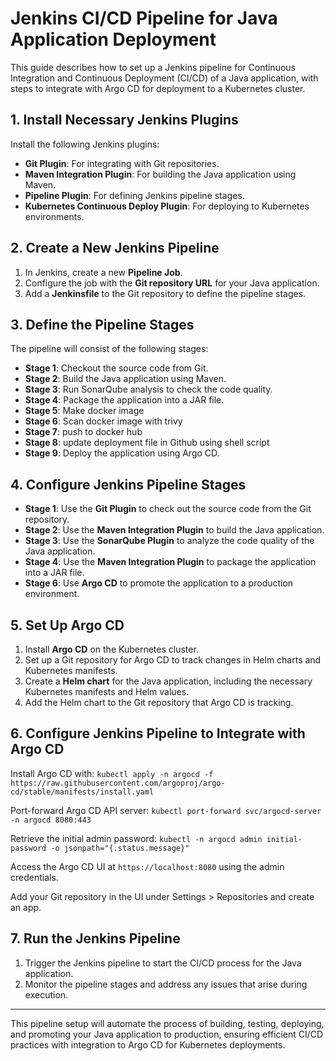 # Jenkins CI/CD Pipeline for Java Application Deployment

This guide describes how to set up a Jenkins pipeline for Continuous Integration and Continuous Deployment (CI/CD) of a Java application, with steps to integrate with Argo CD for deployment to a Kubernetes cluster.

## 1. Install Necessary Jenkins Plugins

Install the following Jenkins plugins:
- **Git Plugin**: For integrating with Git repositories.
- **Maven Integration Plugin**: For building the Java application using Maven.
- **Pipeline Plugin**: For defining Jenkins pipeline stages.
- **Kubernetes Continuous Deploy Plugin**: For deploying to Kubernetes environments.

## 2. Create a New Jenkins Pipeline

1. In Jenkins, create a new **Pipeline Job**.
2. Configure the job with the **Git repository URL** for your Java application.
3. Add a **Jenkinsfile** to the Git repository to define the pipeline stages.

## 3. Define the Pipeline Stages

The pipeline will consist of the following stages:

- **Stage 1**: Checkout the source code from Git.
- **Stage 2**: Build the Java application using Maven.
- **Stage 3**: Run SonarQube analysis to check the code quality.
- **Stage 4**: Package the application into a JAR file.
- **Stage 5**: Make docker image
- **Stage 6**: Scan docker image with trivy
- **Stage 7**: push to docker hub
- **Stage 8**: update deployment file in Github using shell script
- **Stage 9**: Deploy the application using Argo CD.

## 4. Configure Jenkins Pipeline Stages

- **Stage 1**: Use the **Git Plugin** to check out the source code from the Git repository.
- **Stage 2**: Use the **Maven Integration Plugin** to build the Java application.
- **Stage 3**: Use the **SonarQube Plugin** to analyze the code quality of the Java application.
- **Stage 4**: Use the **Maven Integration Plugin** to package the application into a JAR file.
- **Stage 6**: Use **Argo CD** to promote the application to a production environment.

## 5. Set Up Argo CD

1. Install **Argo CD** on the Kubernetes cluster.
2. Set up a Git repository for Argo CD to track changes in Helm charts and Kubernetes manifests.
3. Create a **Helm chart** for the Java application, including the necessary Kubernetes manifests and Helm values.
4. Add the Helm chart to the Git repository that Argo CD is tracking.

## 6. Configure Jenkins Pipeline to Integrate with Argo CD

Install Argo CD with:
``kubectl apply -n argocd -f https://raw.githubusercontent.com/argoproj/argo-cd/stable/manifests/install.yaml``

Port-forward Argo CD API server:
``kubectl port-forward svc/argocd-server -n argocd 8080:443``

Retrieve the initial admin password:
``kubectl -n argocd admin initial-password -o jsonpath="{.status.message}"``

Access the Argo CD UI at ``https://localhost:8080`` using the admin credentials.

Add your Git repository in the UI under Settings > Repositories and create an app.

## 7. Run the Jenkins Pipeline

1. Trigger the Jenkins pipeline to start the CI/CD process for the Java application.
2. Monitor the pipeline stages and address any issues that arise during execution.

---

This pipeline setup will automate the process of building, testing, deploying, and promoting your Java application to production, ensuring efficient CI/CD practices with integration to Argo CD for Kubernetes deployments.

